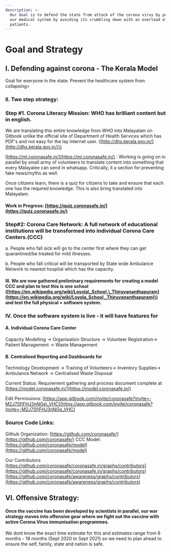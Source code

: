 ```yaml
---
description: >-
  Our Goal is to defend the state from attack of the corona virus by protecting
  our medical system by avoiding its crumbling down with an overload of
  patients.
---
```


# Goal and Strategy

## I. Defending against corona - The Kerala Model

Goal for everyone in the state: Prevent the healthcare system from collapsing&gt;

### II. Two step strategy:

### Step \#1. Corona Literacy Mission: WHO has brilliant content but in english.

We are translating this entire knowledge from WHO into Malayalam on Gitbook unlike the official site of Department of Health Services which has PDF's and not easy for the lay internet user. \([http://dhs.kerala.gov.in/](http://dhs.kerala.gov.in/)\)

[https://ml.coronasafe.in/](https://ml.coronasafe.in/) : Working is going on in parallel by small army of volunteers to translate content into something that every Malayalee can send in whatsapp. Critically, it a section for preventing fake news/myths as well.

Once citizens learn, there is a quiz for citizens to take and ensure that each one has the required knowledge. This is also bring translated into Malayalam.

#### Work in Progress: [https://quiz.coronasafe.in/](https://quiz.coronasafe.in/)

### Step\#2: Corona Care Network: A full network of educational institutions will be transformed into individual Corona Care Centers.\(CCC\)

a. People who fall sick will go to the center first where they can get quarantined/be treated for mild illnesses.

b. People who fall critical will be transported by State wide Ambulance Network to nearest hospital which has the capacity.

#### III. We are now gathered preliminary requirements for creating a model CCC and plan to test this is one school \([https://en.wikipedia.org/wiki/Loyola\_School,\_Thiruvananthapuram](https://en.wikipedia.org/wiki/Loyola_School,_Thiruvananthapuram)\) and test the full physical + software system.

### IV. Once the software system is live - it will have features for

#### A. Individual Corona Care Center

Capacity Modelling -&gt; Organisation Structure -&gt; Volunteer Registration-&gt; Patient Management -&gt; Waste Management

#### B. Centralised Reporting and Dashboards for

Technology Development -&gt; Training of Volunteers-&gt; Inventory Supplies-&gt; Ambulance Network -&gt; Centralised Waste Disposal

Current Status: Requirement gathering and process document complete at [https://model.coronasafe.in/](https://model.coronasafe.in/)

Edit Permissions: [https://app.gitbook.com/invite/coronasafe?invite=-M2J7SfjFHJ3nNGe\_VHC](https://app.gitbook.com/invite/coronasafe?invite=-M2J7SfjFHJ3nNGe_VHC)

### Source Code Links:

Github Organization: [https://github.com/coronasafe/](https://github.com/coronasafe/) CCC Model: [https://github.com/coronasafe/model](https://github.com/coronasafe/model)

Our Contributors  
[https://github.com/coronasafe/coronasafe.in/graphs/contributors](https://github.com/coronasafe/coronasafe.in/graphs/contributors) [https://github.com/coronasafe/awareness/graphs/contributors](https://github.com/coronasafe/awareness/graphs/contributors)

## VI. Offensive Strategy: 

#### Once the vaccine has been developed by scientists in parallel, our war strategy moves into offensive gear where we fight out the vaccine with active Corona Virus immunisation programmes.

We dont know the exact time estimate for this and estimates range from 6 months - 18 months \(Sept 2020 to Sept 2021\) so we need to plan ahead to ensure the self, family, state and nation is safe.

